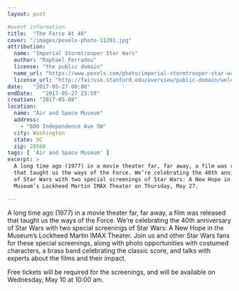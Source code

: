 ```yaml
---
layout: post

#event information
title:  "The Force At 40"
cover: "/images/pexels-photo-11291.jpg"
attribution:
  name: "Imperial Stormtrooper Star Wars"
  author: "Raphael Ferradou"
  license: "the public domain"
  name_url: "https://www.pexels.com/photo/imperial-stormtrooper-star-wars-11291"
  license_url: "http://fairuse.stanford.edu/overview/public-domain/welcome"
date:   "2017-05-27 00:00"
endDate:   "2017-05-27 23:59"
creation: "2017-05-08"
location:
  name: "Air and Space Museum"
  address:
    - "600 Independence Ave SW"
  city: Washington
  state: DC
  zip: 20560
tags: [ 'Air and Space Museum' ]
excerpt: >
  A long time ago (1977) in a movie theater far, far away, a film was released
  that taught us the ways of the Force. We’re celebrating the 40th anniversary
  of Star Wars with two special screenings of Star Wars: A New Hope in the
  Museum’s Lockheed Martin IMAX Theater on Thursday, May 27.

---
```


A long time ago (1977) in a movie theater far, far away, a film was released
that taught us the ways of the Force. We’re celebrating the 40th anniversary of
Star Wars with two special screenings of Star Wars: A New Hope in the Museum’s
Lockheed Martin IMAX Theater. Join us and other Star Wars fans for these special
screenings, along with photo opportunities with costumed characters, a brass
band celebrating the classic score, and talks with experts about the films and
their impact.

Free tickets will be required for the screenings, and will be available on
Wednesday, May 10 at 10:00 am.
